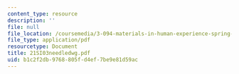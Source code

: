 ```yaml
---
content_type: resource
description: ''
file: null
file_location: /coursemedia/3-094-materials-in-human-experience-spring-2004/b1c2f2db9768805fd4ef7be9e81d59ac_21SI03needledwg.pdf
file_type: application/pdf
resourcetype: Document
title: 21SI03needledwg.pdf
uid: b1c2f2db-9768-805f-d4ef-7be9e81d59ac
---
```

